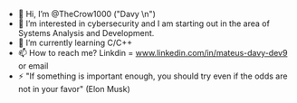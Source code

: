 - 👋 Hi, I’m @TheCrow1000 ("Davy \n")
- 👀 I’m interested in cybersecurity and I am starting out in the area of ​​Systems Analysis and Development.
- 🌱 I’m currently learning C/C++
- 📫 How to reach me? Linkdin = www.linkedin.com/in/mateus-davy-dev9 or email 
- ⚡ "If something is important enough, you should try even if the odds are not in your favor" (Elon Musk)

<!---
TheCrow1000/TheCrow1000 is a ✨ special ✨ repository because its `README.md` (this file) appears on your GitHub profile.
You can click the Preview link to take a look at your changes.
--->
